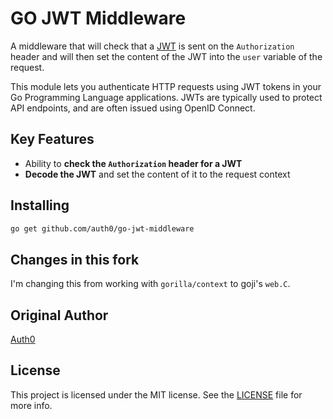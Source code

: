 # GO JWT Middleware

A middleware that will check that a [JWT](http://jwt.io/) is sent on the `Authorization` header and will then set the content of the JWT into the `user` variable of the request.

This module lets you authenticate HTTP requests using JWT tokens in your Go Programming Language applications. JWTs are typically used to protect API endpoints, and are often issued using OpenID Connect.

## Key Features

* Ability to **check the `Authorization` header for a JWT**
* **Decode the JWT** and set the content of it to the request context

## Installing

````bash
go get github.com/auth0/go-jwt-middleware
````

## Changes in this fork

I'm changing this from working with `gorilla/context` to goji's `web.C`.

## Original Author

[Auth0](auth0.com)

## License

This project is licensed under the MIT license. See the [LICENSE](LICENSE.txt) file for more info.
